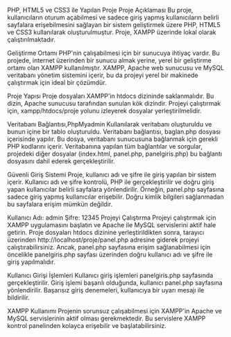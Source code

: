 PHP, HTML5 ve CSS3 ile Yapılan Proje
Proje Açıklaması
Bu proje, kullanıcıların oturum açabilmesi ve sadece giriş yapmış kullanıcıların belirli sayfalara erişebilmesini sağlayan bir sistem geliştirmek üzere PHP, HTML5 ve CSS3 kullanılarak oluşturulmuştur. Proje, XAMPP üzerinde lokal olarak çalıştırılmaktadır.

Geliştirme Ortamı
PHP'nin çalışabilmesi için bir sunucuya ihtiyaç vardır. Bu projede, internet üzerinden bir sunucu almak yerine, yerel bir geliştirme ortamı olan XAMPP kullanılmıştır. XAMPP, Apache web sunucusu ve MySQL veritabanı yönetim sistemini içerir, bu da projeyi yerel bir makinede çalıştırmak için ideal bir çözümdür.

Proje Yapısı
Proje dosyaları XAMPP'in htdocs dizininde saklanmalıdır. Bu dizin, Apache sunucusu tarafından sunulan kök dizindir. Projeyi çalıştırmak için, xampp/htdocs/proje yolunu izleyerek dosyalar yerleştirilmelidir.

Veritabanı Bağlantısı,PhpMyadmin Kullanılarak veritabanı oluşturuldu ve bunun içine bir tablo oluşturuldu.
Veritabanı bağlantısı, baglan.php dosyası içerisinde yapılır. Bu dosya, veritabanı sunucusuna bağlanmak için gerekli PHP kodlarını içerir. Veritabanına yapılan tüm bağlantılar ve sorgular, projedeki diğer dosyalar (index.html, panel.php, panelgiris.php) bu bağlantı dosyasını dahil ederek gerçekleştirilir.

Güvenli Giriş Sistemi
Proje, kullanıcı adı ve şifre ile giriş yapılan bir sistem içerir. Kullanıcı adı ve şifre kontrolü, PHP ile gerçekleştirilir ve doğru giriş yapan kullanıcılar belirli sayfalara yönlendirilir. Örneğin, panel.php sayfasına sadece giriş yapmış kullanıcılar erişebilir. Doğru kimlik bilgileri sağlanmadan bu sayfalara erişim mümkün değildir.

Kullanıcı Adı: admin
Şifre: 12345
Projeyi Çalıştırma
Projeyi çalıştırmak için XAMPP uygulamasını başlatın ve Apache ile MySQL servislerini aktif hale getirin. Proje dosyaları htdocs dizinine yerleştirildikten sonra, tarayıcı üzerinden http://localhost/proje/panel.php adresine giderek projeyi çalıştırabilirsiniz. Ancak, panel.php sayfasına erişim sağlanabilmesi için öncelikle panelgiris.php sayfası üzerinden doğru kullanıcı adı ve şifre ile giriş yapılmalıdır.

Kullanıcı Girişi İşlemleri
Kullanıcı giriş işlemleri panelgiris.php sayfasında gerçekleştirilir. Giriş işlemi başarılı olduğunda, kullanıcı panel.php sayfasına yönlendirilir. Başarısız giriş denemeleri, kullanıcıya bir uyarı mesajı ile bildirilir.

XAMPP Kullanımı
Projenin sorunsuz çalışabilmesi için XAMPP'in Apache ve MySQL servislerinin aktif olması gerekmektedir. Bu servislere XAMPP kontrol panelinden kolayca erişebilir ve başlatabilirsiniz.
